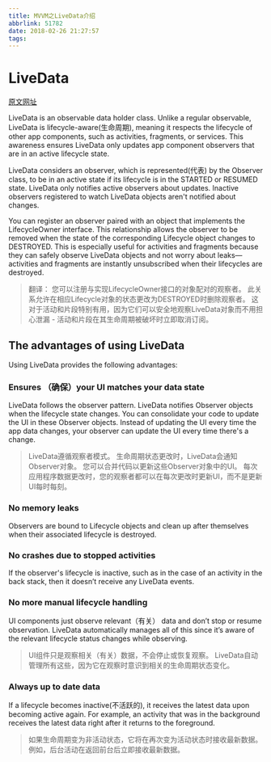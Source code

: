 ```yaml
---
title: MVVM之LiveData介绍
abbrlink: 51782
date: 2018-02-26 21:27:57
tags:
---
```


# LiveData 


[原文网址](https://developer.android.com/topic/libraries/architecture/livedata#the_advantages_of_using_livedata)

LiveData is an observable data holder class. Unlike a regular observable, LiveData is lifecycle-aware(生命周期), meaning it respects the lifecycle of other app components, such as activities, fragments, or services. This awareness ensures LiveData only updates app component observers that are in an active lifecycle state.

LiveData considers an observer, which is represented(代表) by the Observer class, to be in an active state if its lifecycle is in the STARTED or RESUMED state. LiveData only notifies active observers about updates. Inactive observers registered to watch LiveData objects aren't notified about changes.

You can register an observer paired with an object that implements the LifecycleOwner interface. This relationship allows the observer to be removed when the state of the corresponding Lifecycle object changes to DESTROYED. This is especially useful for activities and fragments because they can safely observe LiveData objects and not worry about leaks—activities and fragments are instantly unsubscribed when their lifecycles are destroyed.

> 翻译： 您可以注册与实现LifecycleOwner接口的对象配对的观察者。 此关系允许在相应Lifecycle对象的状态更改为DESTROYED时删除观察者。 这对于活动和片段特别有用，因为它们可以安全地观察LiveData对象而不用担心泄漏 - 活动和片段在其生命周期被破坏时立即取消订阅。

## The advantages of using LiveData
Using LiveData provides the following advantages:

### Ensures （确保）your UI matches your data state

LiveData follows the observer pattern. LiveData notifies Observer objects when the lifecycle state changes. You can consolidate  your code to update the UI in these Observer objects. Instead of updating the UI every time the app data changes, your observer can update the UI every time there's a change.

>LiveData遵循观察者模式。 生命周期状态更改时，LiveData会通知Observer对象。 您可以合并代码以更新这些Observer对象中的UI。 每次应用程序数据更改时，您的观察者都可以在每次更改时更新UI，而不是更新UI每时每刻。

### No memory leaks
Observers are bound to Lifecycle objects and clean up after themselves when their associated lifecycle is destroyed.

### No crashes due to stopped activities
If the observer's lifecycle is inactive, such as in the case of an activity in the back stack, then it doesn’t receive any LiveData events.

### No more manual lifecycle handling
UI components just observe relevant（有关） data and don’t stop or resume observation. LiveData automatically manages all of this since it’s aware of the relevant lifecycle status changes while observing.

> UI组件只是观察相关（有关）数据，不会停止或恢复观察。 LiveData自动管理所有这些，因为它在观察时意识到相关的生命周期状态变化。

### Always up to date data
If a lifecycle becomes inactive(不活跃的), it receives the latest data upon becoming active again. For example, an activity that was in the background receives the latest data right after it returns to the foreground.
>如果生命周期变为非活动状态，它将在再次变为活动状态时接收最新数据。 例如，后台活动在返回前台后立即接收最新数据。

